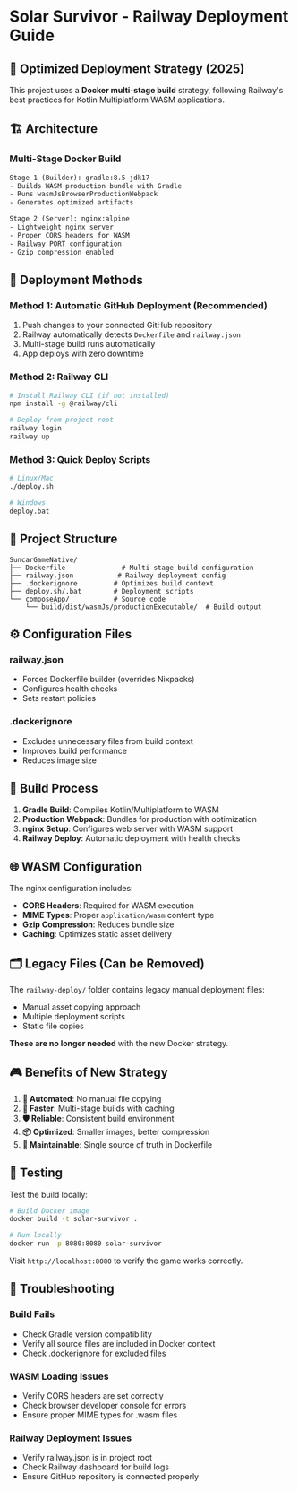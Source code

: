 # Solar Survivor - Railway Deployment Guide

## 🎯 Optimized Deployment Strategy (2025)

This project uses a **Docker multi-stage build** strategy, following Railway's best practices for Kotlin Multiplatform WASM applications.

## 🏗️ Architecture

### Multi-Stage Docker Build
```dockerfile
Stage 1 (Builder): gradle:8.5-jdk17
- Builds WASM production bundle with Gradle
- Runs wasmJsBrowserProductionWebpack
- Generates optimized artifacts

Stage 2 (Server): nginx:alpine
- Lightweight nginx server
- Proper CORS headers for WASM
- Railway PORT configuration
- Gzip compression enabled
```

## 🚀 Deployment Methods

### Method 1: Automatic GitHub Deployment (Recommended)
1. Push changes to your connected GitHub repository
2. Railway automatically detects `Dockerfile` and `railway.json`
3. Multi-stage build runs automatically
4. App deploys with zero downtime

### Method 2: Railway CLI
```bash
# Install Railway CLI (if not installed)
npm install -g @railway/cli

# Deploy from project root
railway login
railway up
```

### Method 3: Quick Deploy Scripts
```bash
# Linux/Mac
./deploy.sh

# Windows
deploy.bat
```

## 📁 Project Structure

```
SuncarGameNative/
├── Dockerfile              # Multi-stage build configuration
├── railway.json           # Railway deployment config
├── .dockerignore         # Optimizes build context
├── deploy.sh/.bat        # Deployment scripts
└── composeApp/           # Source code
    └── build/dist/wasmJs/productionExecutable/  # Build output
```

## ⚙️ Configuration Files

### railway.json
- Forces Dockerfile builder (overrides Nixpacks)
- Configures health checks
- Sets restart policies

### .dockerignore
- Excludes unnecessary files from build context
- Improves build performance
- Reduces image size

## 🔧 Build Process

1. **Gradle Build**: Compiles Kotlin/Multiplatform to WASM
2. **Production Webpack**: Bundles for production with optimization
3. **nginx Setup**: Configures web server with WASM support
4. **Railway Deploy**: Automatic deployment with health checks

## 🌐 WASM Configuration

The nginx configuration includes:
- **CORS Headers**: Required for WASM execution
- **MIME Types**: Proper `application/wasm` content type
- **Gzip Compression**: Reduces bundle size
- **Caching**: Optimizes static asset delivery

## 🗂️ Legacy Files (Can be Removed)

The `railway-deploy/` folder contains legacy manual deployment files:
- Manual asset copying approach
- Multiple deployment scripts
- Static file copies

**These are no longer needed** with the new Docker strategy.

## 🎮 Benefits of New Strategy

1. **🔄 Automated**: No manual file copying
2. **🚀 Faster**: Multi-stage builds with caching
3. **🛡️ Reliable**: Consistent build environment
4. **📦 Optimized**: Smaller images, better compression
5. **🔧 Maintainable**: Single source of truth in Dockerfile

## 🧪 Testing

Test the build locally:
```bash
# Build Docker image
docker build -t solar-survivor .

# Run locally
docker run -p 8080:8080 solar-survivor
```

Visit `http://localhost:8080` to verify the game works correctly.

## 🐛 Troubleshooting

### Build Fails
- Check Gradle version compatibility
- Verify all source files are included in Docker context
- Check .dockerignore for excluded files

### WASM Loading Issues
- Verify CORS headers are set correctly
- Check browser developer console for errors
- Ensure proper MIME types for .wasm files

### Railway Deployment Issues
- Verify railway.json is in project root
- Check Railway dashboard for build logs
- Ensure GitHub repository is connected properly